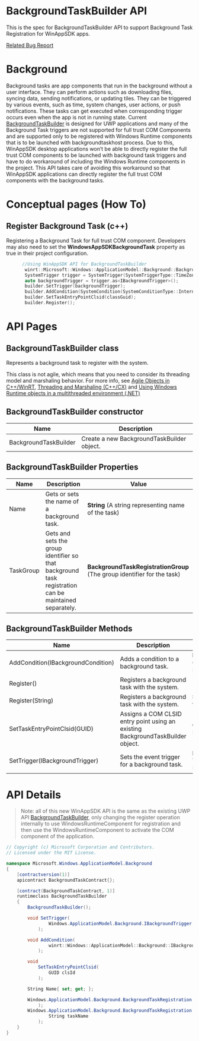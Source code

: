 BackgroundTaskBuilder API
===

This is the spec for BackgroundTaskBuilder API to support Background Task Registration for WinAppSDK apps.

[Related Bug Report]( https://github.com/microsoft/WindowsAppSDK/issues/3840)


# Background
Background tasks are app components that run in the background without a user interface. They can perform actions such as downloading files, syncing data, sending notifications, or updating tiles. They can be triggered by various events, such as time, system changes, user actions, or push notifications. These tasks can get executed when corresponding trigger occurs even when the app is not in running state.
Current [BackgroundTaskBuilder](https://learn.microsoft.com/en-us/uwp/api/windows.applicationmodel.background.backgroundtaskbuilder) is designed for UWP applications and many of the Background Task triggers are not supported for full trust COM Components and are supported only to be registered with Windows Runtime components that is to be launched with backgroundtaskhost process. Due to this, WinAppSDK desktop applications won’t be able to directly register the full trust COM components to be launched with background task triggers and have to do workaround of including the Windows Runtime components in the project.
This API takes care of avoiding this workaround so that WinAppSDK applications can directly register the full trust COM components with the background tasks.

# Conceptual pages (How To)

 ## Register Background Task (c++)

 Registering a Background Task for full trust COM component. Developers may also need to set the **WindowsAppSDKBackgroundTask** property as true in their project configuration.

 ```c++
       //Using WinAppSDK API for BackgroundTaskBuilder
        winrt::Microsoft::Windows::ApplicationModel::Background::BackgroundTaskBuilder builder;
        SystemTrigger trigger = SystemTrigger(SystemTriggerType::TimeZoneChange, false);
        auto backgroundTrigger = trigger.as<IBackgroundTrigger>();
        builder.SetTrigger(backgroundTrigger);
        builder.AddCondition(SystemCondition(SystemConditionType::InternetAvailable));
        builder.SetTaskEntryPointClsid(classGuid);
        builder.Register(); 
```

# API Pages

## BackgroundTaskBuilder class

Represents a background task to register with the system.

This class is not agile, which means that you need to consider its threading model and marshaling behavior. For more info, see [Agile Objects in C++/WinRT](https://learn.microsoft.com/en-us/windows/uwp/cpp-and-winrt-apis/agile-objects), [Threading and Marshaling (C++/CX)]( https://learn.microsoft.com/en-us/cpp/cppcx/threading-and-marshaling-c-cx?view=msvc-170 ) and [Using Windows Runtime objects in a multithreaded environment (.NET)]( https://learn.microsoft.com/en-us/windows/uwp/threading-async/using-windows-runtime-objects-in-a-multithreaded-environment)


## BackgroundTaskBuilder constructor

| Name | Description |
|-|-|
| BackgroundTaskBuilder  | Create a new BackgroundTaskBuilder object.|


## BackgroundTaskBuilder Properties

| Name | Description | Value |
|-|-|-|
|Name| Gets or sets the name of a background task.| __String__ (A string representing name of the task) |
|TaskGroup| Gets and sets the group identifier so that background task registration can be maintained separately.| __BackgroundTaskRegistrationGroup__ (The group identifier for the task) |


## BackgroundTaskBuilder Methods

| Name | Description | Parameters | Returns |
|-|-|-|-|
| AddCondition(IBackgroundCondition) | Adds a condition to a background task.| __IBackgroundCondition__ Condition for Background Task | |
| Register() | Registers a background task with the system.| | __BackgroundTaskRegistration__|
| Register(String) | Registers a background task with the system.| __String__ Name for the task | __BackgroundTaskRegistration__|
| SetTaskEntryPointClsid(GUID) | Assigns a COM CLSID entry point using an existing BackgroundTaskBuilder object. | __GUID__ GUID of the Entry point class | |
| SetTrigger(IBackgroundTrigger) | Sets the event trigger for a background task. | __IBackgroundTrigger__ Trigger for Background Task | |



# API Details

> Note: all of this new WinAppSDK API is the same as the existing UWP API
 [BackgroundTaskBuilder](https://learn.microsoft.com/en-us/uwp/api/windows.applicationmodel.background.backgroundtaskbuilder), only changing the register operation internally to use WindowsRuntimeComponent for registration and then use the WindowsRuntimeComponent to activate the COM component of the application.
```c# (but really MIDL3)
// Copyright (c) Microsoft Corporation and Contributors.
// Licensed under the MIT License.

namespace Microsoft.Windows.ApplicationModel.Background
{
    [contractversion(1)]
    apicontract BackgroundTaskContract{};

    [contract(BackgroundTaskContract, 1)]
    runtimeclass BackgroundTaskBuilder
    {
        BackgroundTaskBuilder();

        void SetTrigger(
                Windows.ApplicationModel.Background.IBackgroundTrigger trigger
            );

        void AddCondition(
                winrt::Windows::ApplicationModel::Background::IBackgroundCondition trigger
            );

        void
            SetTaskEntryPointClsid(
                GUID clsId
            );

        String Name{ set; get; };

        Windows.ApplicationModel.Background.BackgroundTaskRegistration Register(
            );
        Windows.ApplicationModel.Background.BackgroundTaskRegistration Register(
                String taskName
            );
    }
}

```

